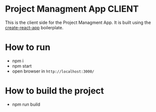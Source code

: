 # Project Managment App CLIENT

This is the client side for the Project Managment App. It is built using the [create-react-app](https://reactjs.org/docs/create-a-new-react-app.html) boilerplate.

# How to run

- npm i
- npm start
- open browser in `http://localhost:3000/`

# How to build the project

- npm run build

